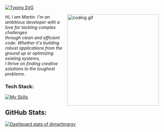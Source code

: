 [![Typing SVG](https://readme-typing-svg.demolab.com?font=Fira+Code&size=26&duration=2000&pause=1000&color=9B4993&width=435&lines=Martin+Willson+Georgiev;.NET+Developer)](https://git.io/typing-svg)

<img align="right" src="https://media.tenor.com/YZPnGuPeZv8AAAAd/coding.gif" width=300px alt="coding gif">

<i>Hi, I am Martin. I'm an ambitious developer with a love for tackling complex challenges<br/> through clean and efficient code.
Whether it's building robust applications from the ground up or optimizing existing systems,<br/>
I thrive on finding creative solutions to the toughest problems.</i>


<h3 align="left">Tech Stack:</h3>

[![My Skills](https://skillicons.dev/icons?i=cs,dotnet,react,postgres,rabbitmq,postman,docker,bash,linux,&theme=dark)](https://skillicons.dev)


## GitHub Stats:
[![Dashboard stats of @martingrgv](https://next.ossinsight.io/widgets/official/compose-user-dashboard-stats/thumbnail.png?user_id=94929160&image_size=auto&color_scheme=dark)](https://next.ossinsight.io/widgets/official/compose-user-dashboard-stats?user_id=94929160)


<!--
# Daily Memes:
<p align="center">
  <img src='https://api.memegen.link/images/buzz/memes/memes_everywhere.webp' style="height: 350px;"/>
</p>
-->
